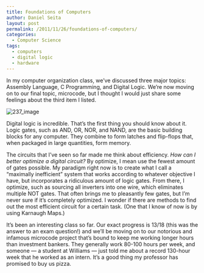 ```yaml
---
title: Foundations of Computers
author: Daniel Seita
layout: post
permalink: /2011/11/26/foundations-of-computers/
categories:
  - Computer Science
tags:
  - computers
  - digital logic
  - hardware
---
```

In my computer organization class, we’ve discussed three major topics: Assembly Language, C
Programming, and Digital Logic. We’re now moving on to our final topic, microcode, but I thought I
would just share some feelings about the third item I listed.

<img src="{{site.url}}/assets/237.gif" alt="237_image">

Digital logic is incredible. That’s the first thing you should know about it. Logic gates, such as
AND, OR, NOR, and NAND, are the basic building blocks for any computer. They combine to form latches
and flip-flops that, when packaged in large quantities, form memory.

The circuits that I’ve seen so far made me think about efficiency. *How can I better optimize a
digital circuit?* By optimize, I mean use the fewest amount of gates possible. My paradigm right now
is to create what I call a “maximally inefficient” system that works according to whatever objective
I have, but incorporates a ridiculous amount of logic gates. From there, I optimize, such as
sourcing all inverters into one wire, which eliminates multiple NOT gates. That often brings me to
pleasantly few gates, but I’m never sure if it’s completely optimized. I wonder if there are methods
to find out the most efficient circuit for a certain task. (One that I know of now is by using
Karnaugh Maps.)

It’s been an interesting class so far. Our exact progress is 13/18 (this was the answer to an exam
question!) and we’ll be moving on to our notorious and infamous microcode project that’s bound to
keep me working longer hours than investment bankers. They generally work 80-100 hours per week, and
someone &#8212; a student at Williams &#8212; just told me about a record 130-hour week that he
worked as an intern. It’s a good thing my professor has promised to buy us pizza.

